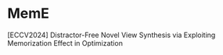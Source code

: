# MemE
[ECCV2024] Distractor-Free Novel View Synthesis via Exploiting Memorization Effect in Optimization
